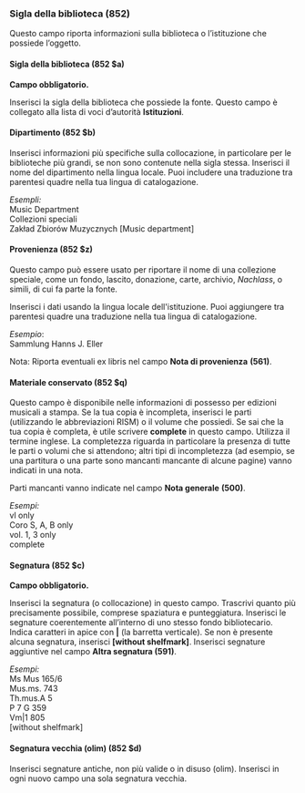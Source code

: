 ### **Sigla della biblioteca (852)**

Questo campo riporta informazioni sulla biblioteca o l’istituzione che possiede l’oggetto.

#### Sigla della biblioteca (852 $a) 

**Campo obbligatorio.**

Inserisci la sigla della biblioteca che possiede la fonte. Questo campo è collegato alla lista di voci d’autorità **Istituzioni**.

#### Dipartimento (852 $b) 

Inserisci informazioni più specifiche sulla collocazione, in particolare per le biblioteche più grandi, se non sono contenute nella sigla stessa. Inserisci il nome del dipartimento nella lingua locale. Puoi includere una traduzione tra parentesi quadre nella tua lingua di catalogazione.

   
_Esempli:_  
Music Department  
Collezioni speciali  
Zakład Zbiorów Muzycznych [Music department]

#### Provenienza (852 $z) 

Questo campo può essere usato per riportare il nome di una collezione speciale, come un fondo, lascito, donazione, carte, archivio, _Nachlass_, o simili, di cui fa parte la fonte. 

Inserisci i dati usando la lingua locale dell'istituzione. Puoi aggiungere tra parentesi quadre una traduzione nella tua lingua di catalogazione. 

_Esempio_:  
Sammlung Hanns J. Eller 

Nota: Riporta eventuali ex libris nel campo **Nota di provenienza** **(561)**.

#### **Materiale conservato (852 $q)**

Questo campo è disponibile nelle informazioni di possesso per edizioni musicali a stampa. Se la tua copia è incompleta, inserisci le parti (utilizzando le abbreviazioni RISM) o il volume che possiedi. Se sai che la tua copia è completa, è utile scrivere **complete**  in questo campo. Utilizza il termine inglese. La completezza riguarda in particolare la presenza di tutte le parti o volumi che si attendono; altri tipi di incompletezza (ad esempio, se una partitura o una parte sono mancanti mancante di alcune pagine) vanno indicati in una nota.

Parti mancanti vanno indicate nel campo  **Nota generale** **(500)**.

_Esempi:_  
vl only  
Coro S, A, B only  
vol. 1, 3 only  
complete

#### Segnatura (852 $c) 

**Campo obbligatorio.**

Inserisci la segnatura (o collocazione) in questo campo. Trascrivi quanto più precisamente possibile, comprese spaziatura e punteggiatura. Inserisci le segnature coerentemente all’interno di uno stesso fondo bibliotecario. Indica caratteri in apice con **|** (la barretta verticale). Se non è presente alcuna segnatura, inserisci **[without shelfmark]**. Inserisci segnature aggiuntive nel campo **Altra segnatura (591)**.

_Esempi:_  
Ms Mus 165/6  
Mus.ms. 743  
Th.mus.A 5  
P 7 G 359  
Vm|1 805  
[without shelfmark]

#### Segnatura vecchia (olim) (852 $d) 

Inserisci segnature antiche, non più valide o in disuso (olim). Inserisci in ogni nuovo campo una sola segnatura vecchia. 